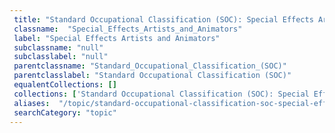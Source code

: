 ```yaml
--- 
 title: "Standard Occupational Classification (SOC): Special Effects Artists and Animators" 
 classname:  "Special_Effects_Artists_and_Animators" 
 label: "Special Effects Artists and Animators" 
 subclassname: "null" 
 subclasslabel: "null" 
 parentclassname: "Standard_Occupational_Classification_(SOC)" 
 parentclasslabel: "Standard Occupational Classification (SOC)" 
 equalentCollections: [] 
 collections: ['Standard Occupational Classification (SOC): Special Effects Artists and Animators']
 aliases:  "/topic/standard-occupational-classification-soc-special-effects-artists-and-animators"  
 searchCategory: "topic" 
---
```

